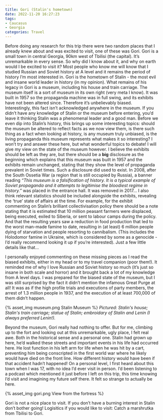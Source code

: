 ```yaml
---
title: Gori (Stalin's hometown)
date: 2022-11-20 16:27:23
tags:
- Caucasus
- Georgia
categories: Travel
---
```

Before doing any research for this trip there were two random places that I already knew about and was excited to visit, one of these was Gori. Gori is a small town in central Georgia, 90km west of Tbilisi (the capital). It’s unremarkable in every sense. So why did I know about it, and why on earth would I be excited to visit it? Most people who know me will know that I studied Russian and Soviet history at A level and it remains the period of history I’m most interested in. Gori is the hometown of Stalin - the most evil and insane world leader in history (in my opinion). What remains of his legacy in Gori is a museum, including his house and train carriage. The museum itself is a sort of museum in its own right (very meta I know). It was built in 1957 so the propaganda machine was in full swing, and its exhibits have not been altered since. Therefore it’s unbelievably biased. Interestingly, this fact isn’t acknowledged anywhere in the museum. If you didn’t have any knowledge of Stalin or the museum before entering, you’d leave it thinking Stalin was a phenomenal leader and a good man. Before we even dip into Stalin’s history, this brings up some interesting topics: should the museum be altered to reflect facts as we now view them, is there such thing as a fact when looking at history, is any museum truly unbiased, is the living propaganda this museum represents what makes it so interesting? I won’t try and answer these here, but what wonderful topics to debate! I will give my view on the state of the museum however. I believe the exhibits should be left as they are, but there should be a **big** disclosure as the beginning which explains that this museum was built in 1957 and the exhibits remain unchanged, stating that they show the level of propaganda prevalent in Soviet times. Such a disclosure did used to exist. In 2008, after the South Ossetia War (a region that is still occupied by Russia), a banner reading *“This museum is a falsification of history. It is a typical example of Soviet propaganda and it attempts to legitimise the bloodiest regime in history.”* was placed in the entrance hall. It was removed in 2017… I also think relevant statistics should be included alongside the exhibits, revealing the ‘true’ state of affairs at the time. For example, for the exhibit commenting on Stalin’s brilliant collectivisation policy there should be a note stating that it is estimated that 10 million peasant farmers were displaced, being executed, exiled to Siberia, or sent to labour camps during the policy. And that the resulting years saw a reduction in food production that led to the worst man-made famine to date, resulting in (at least) 6 million people dying of starvation and people resorting to cannibalism. (This includes the Holodomor famine in Ukraine, which is considered by some as a genocide - I’d really recommend looking it up if you’re interested). Just a few little details like that…

I personally enjoyed commenting on these missing pieces as I read the biased exhibits, either in my head or to my travel companion (poor them!). It reminded me of why I love Russian and Soviet history so much (it’s just so insane in both scale and horror) and it brought back a lot of my knowledge from A level days. I was prepared for the biased state of the museum, but I was still surprised by the fact it didn’t mention the infamous Great Purge at all! It was as if the high profile trials and executions of party members, the arrest of 1.3 million people in 1937, and the execution of at least 700,000 of them didn’t happen.

{% asset_img museum.png Stalin Museum %}
*Pictured: Stalin's house; Stalin's train carriage; statue of Stalin; embroidary of Stalin and Lenin (I always preferred Lenin!).*

Beyond the museum, Gori really had nothing to offer. But for me, climbing up to the fort and looking out at this unremarkable, ugly place, I felt real awe. Both in the historical sense and a personal one. Stalin had grown up here, he’d walked these streets and important events in his life had occurred here. He lost function in his left arm for life when he was hit by a cart, preventing him being conscripted in the first world war where he likely would have died on the front line. How different history would have been if that accident hadn’t happened! On a personal level, I first heard about this town when I was 17, with no idea I’d ever visit in person. I’d been listening to a podcast which mentioned it just before I left on this trip, this time knowing I’d visit and imagining my future self there. It felt so strange to actually be here.

{% asset_img gori.png View from the fortress %}

Gori is not a nice place to visit. If you don’t have a burning interest in Stalin don’t bother going!
Logisitics if you would like to visit: Catch a marshrutka from Tbilisi to Gori.